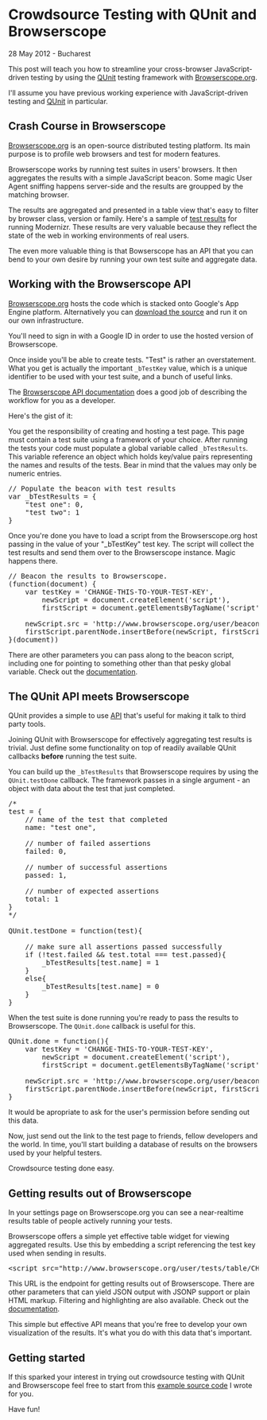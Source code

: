 # Crowdsource Testing with QUnit and Browserscope

<p class="meta">
<time datetime="2012-05-28 00:00">28 May 2012</time> - Bucharest
</p>

This post will teach you how to streamline your cross-browser JavaScript-driven testing by using the [QUnit](http://docs.jquery.com/Qunit) testing framework with [Browserscope.org](http://www.browserscope.org/).

I'll assume you have previous working experience with JavaScript-driven testing and [QUnit](http://docs.jquery.com/Qunit) in particular.

## Crash Course in Browserscope

[Browserscope.org](http://www.browserscope.org/) is an open-source distributed testing platform. Its main purpose is to profile web browsers and test for modern features.

Browserscope works by running test suites in users' browsers. It then aggregates the results with a simple JavaScript beacon. Some magic User Agent sniffing happens server-side and the results are groupped by the matching browser.

The results are aggregated and presented in a table view that's easy to filter by browser class, version or family. Here's a sample of [test results](http://www.browserscope.org/user/tests/table/agt1YS1wcm9maWxlcnINCxIEVGVzdBib2KQGDA) for running Modernizr. These results are very valuable because they reflect the state of the web in working environments of real users.

The even more valuable thing is that Bowserscope has an API that you can bend to your own desire by running your own test suite and aggregate data.

## Working with the Browserscope API

[Browserscope.org](http://www.browserscope.org/) hosts the code which is stacked onto Google's App Engine platform. Alternatively you can [download the source](http://code.google.com/p/browserscope/source/checkout) and run it on our own infrastructure.

You'll need to sign in with a Google ID in order to use the hosted version of Browserscope.

Once inside you'll be able to create tests. "Test" is rather an overstatement. What you get is actually the important <code>_bTestKey</code> value, which is a unique identifier to be used with your test suite, and a bunch of useful links.

The [Browserscope API documentation](http://www.browserscope.org/api) does a good job of describing the workflow for you as a developer.

Here's the gist of it:

You get the responsibility of creating and hosting a test page. This page must contain a test suite using a framework of your choice. After running the tests your code must populate a global variable called <code>_bTestResults</code>. This variable reference an object which holds key/value pairs representing the names and results of the tests. Bear in mind that the values may only be numeric entries.

<pre>
// Populate the beacon with test results
var _bTestResults = {
    "test one": 0,
    "test two": 1
}
</pre>

Once you're done you have to load a script from the Browserscope.org host passing in the value of your "_bTestKey" test key. The script will collect the test results and send them over to the Browserscope instance. Magic happens there.

<pre>
// Beacon the results to Browserscope.
(function(document) {
    var testKey = 'CHANGE-THIS-TO-YOUR-TEST-KEY',
        newScript = document.createElement('script'),
        firstScript = document.getElementsByTagName('script')[0]

    newScript.src = 'http://www.browserscope.org/user/beacon/' + testKey
    firstScript.parentNode.insertBefore(newScript, firstScript)
}(document))
</pre>

There are other parameters you can pass along to the beacon script, including one for pointing to something other than that pesky global variable. Check out the [documentation](http://www.browserscope.org/api).


## The QUnit API meets Browserscope

QUnit provides a simple to use [API](http://docs.jquery.com/Qunit#Integration_into_Browser_Automation_Tools) that's useful for making it talk to third party tools.

Joining QUnit with Browserscope for effectively aggregating test results is trivial. Just define some functionality on top of readily available QUnit callbacks **before** running the test suite.

You can build up the <code>_bTestResults</code> that Browserscope requires by using the <code>QUnit.testDone</code> callback. The framework passes in a single argument - an object with data about the test that just completed.

<pre>
/*
test = {
    // name of the test that completed
    name: "test one",

    // number of failed assertions
    failed: 0,

    // number of successful assertions
    passed: 1,

    // number of expected assertions
    total: 1
}
*/

QUnit.testDone = function(test){

    // make sure all assertions passed successfully
    if (!test.failed && test.total === test.passed){
        _bTestResults[test.name] = 1
    }
    else{
        _bTestResults[test.name] = 0
    }
}
</pre>

When the test suite is done running you're ready to pass the results to Browserscope. The <code>QUnit.done</code> callback is useful for this.

<pre>
QUnit.done = function(){
    var testKey = 'CHANGE-THIS-TO-YOUR-TEST-KEY',
        newScript = document.createElement('script'),
        firstScript = document.getElementsByTagName('script')[0]

    newScript.src = 'http://www.browserscope.org/user/beacon/' + testKey
    firstScript.parentNode.insertBefore(newScript, firstScript)
}
</pre>

It would be apropriate to ask for the user's permission before sending out this data.

Now, just send out the link to the test page to friends, fellow developers and the world. In time, you'll start building a database of results on the browsers used by your helpful testers.

Crowdsource testing done easy.

## Getting results out of Browserscope

In your settings page on Browserscope.org you can see a near-realtime results table of people actively running your tests.

Browserscope offers a simple yet effective table widget for viewing aggregated results. Use this by embedding a script referencing the test key used when sending in results.

<pre>
&lt;script src="http://www.browserscope.org/user/tests/table/CHANGE-THIS-TO-YOUR-TEST-KEY?o=js"&gt;&lt;/script&gt;
</pre>

This URL is the endpoint for getting results out of Browserscope. There are other parameters that can yield JSON output with JSONP support or plain HTML markup. Filtering and highlighting are also available. Check out the [documentation](http://www.browserscope.org/api#urlparams).

This simple but effective API means that you're free to develop your own visualization of the results. It's what you do with this data that's important.

## Getting started

If this sparked your interest in trying out crowdsource testing with QUnit and Browserscope feel free to start from this [example source code](https://gist.github.com/2819653) I wrote for you.

Have fun!
